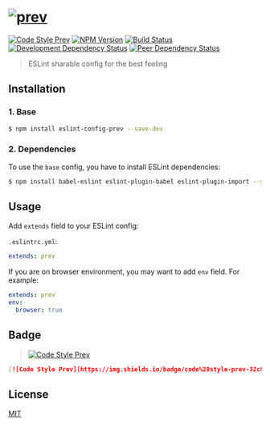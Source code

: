 # [![prev](https://cdn.rawgit.com/preco21/eslint-config-prev/master/assets/logo.svg)](https://github.com/preco21/eslint-config-prev)

[![Code Style Prev](https://img.shields.io/badge/code%20style-prev-32c8fc.svg?style=flat-square)](https://github.com/preco21/eslint-config-prev)
[![NPM Version](https://img.shields.io/npm/v/eslint-config-prev.svg?style=flat-square)](https://www.npmjs.com/package/eslint-config-prev)
[![Build Status](https://img.shields.io/travis/preco21/eslint-config-prev/master.svg?style=flat-square)](https://travis-ci.org/preco21/eslint-config-prev)
[![Development Dependency Status](https://img.shields.io/david/dev/preco21/eslint-config-prev.svg?style=flat-square)](https://david-dm.org/preco21/eslint-config-prev#info=devDependencies)
[![Peer Dependency Status](https://img.shields.io/david/peer/preco21/eslint-config-prev.svg?style=flat-square)](https://david-dm.org/preco21/eslint-config-prev#info=peerDependencies)

> ESLint sharable config for the best feeling

## Installation

### 1. Base

```bash
$ npm install eslint-config-prev --save-dev
```

### 2. Dependencies

To use the `base` config, you have to install ESLint dependencies:

```bash
$ npm install babel-eslint eslint-plugin-babel eslint-plugin-import --save-dev
```

## Usage

Add `extends` field to your ESLint config:

`.eslintrc.yml`:

```yaml
extends: prev
```

If you are on browser environment, you may want to add `env` field. For example:

```yaml
extends: prev
env:
  browser: true
```

## Badge

> [![Code Style Prev](https://img.shields.io/badge/code%20style-prev-32c8fc.svg?style=flat-square)](https://github.com/preco21/eslint-config-prev)

```markdown
[![Code Style Prev](https://img.shields.io/badge/code%20style-prev-32c8fc.svg?style=flat-square)](https://github.com/preco21/eslint-config-prev)
```

## License

[MIT](http://preco.mit-license.org/)
